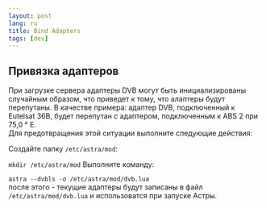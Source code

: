```yaml
---
layout: post
lang: ru
title: Bind Adapters
tags: [dev]
---
```


## Привязка адаптеров

<!-- more -->

При загрузке сервера адаптеры DVB могут быть инициализированы случайным образом, что приведет к тому, что алаптеры будут перепутаны. В качестве примера: адаптер DVB, подключенный к Eutelsat 36B, будет перепутан с адаптером, подключенным к ABS 2 при 75,0 ° E.   
Для предотвращения этой ситуации выполните следующие действия:

Создайте папку `/etc/astra/mod`:  

`mkdir /etc/astra/mod`
Выполните команду:

`astra --dvbls -o /etc/astra/mod/dvb.lua`  
после этого - текущие адаптеры будут записаны в файл  `/etc/astra/mod/dvb.lua` и использоватся при запуске Астры. 
